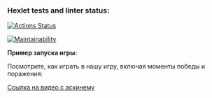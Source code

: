 ### Hexlet tests and linter status:
[![Actions Status](https://github.com/MariaDeSoledad/java-project-61/actions/workflows/hexlet-check.yml/badge.svg)](https://github.com/MariaDeSoledad/java-project-61/actions)

[![Maintainability](https://api.codeclimate.com/v1/badges/85fb05401d7811490923/maintainability)](https://codeclimate.com/github/MariaDeSoledad/java-project-61/maintainability)

   **Пример запуска игры:**

   Посмотрите, как играть в нашу игру, включая моменты победы и поражения:

   [Ссылка на видео с аскинему](https://asciinema.org/a/w20Gw40GLFedJgWIejKupMuXQ)
